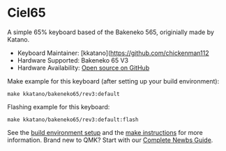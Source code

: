 # Ciel65

A simple 65% keyboard based of the Bakeneko 565, originially made by Katano.

* Keyboard Maintainer: [kkatano](https://github.com/chickenman112
* Hardware Supported: Bakeneko 65 V3
* Hardware Availability: [Open source on GitHub](https://github.com/kkatano/bakeneko-65)

Make example for this keyboard (after setting up your build environment):

    make kkatano/bakeneko65/rev3:default

Flashing example for this keyboard:

    make kkatano/bakeneko65/rev3:default:flash

See the [build environment setup](https://docs.qmk.fm/#/getting_started_build_tools) and the [make instructions](https://docs.qmk.fm/#/getting_started_make_guide) for more information. Brand new to QMK? Start with our [Complete Newbs Guide](https://docs.qmk.fm/#/newbs).
